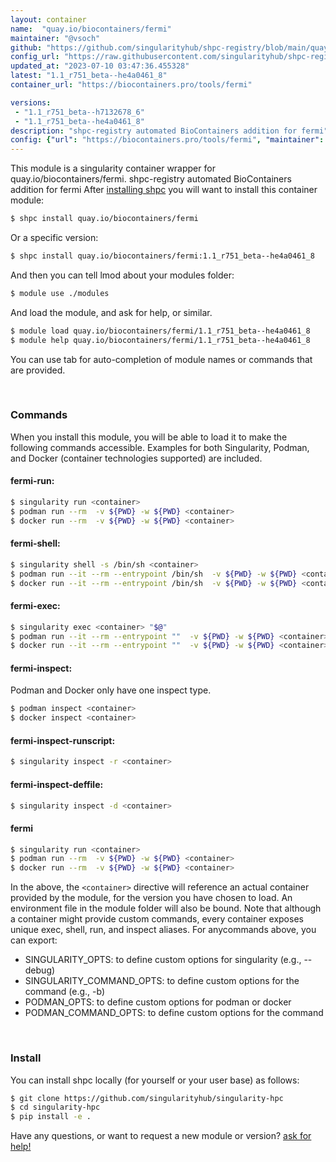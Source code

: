 ```yaml
---
layout: container
name:  "quay.io/biocontainers/fermi"
maintainer: "@vsoch"
github: "https://github.com/singularityhub/shpc-registry/blob/main/quay.io/biocontainers/fermi/container.yaml"
config_url: "https://raw.githubusercontent.com/singularityhub/shpc-registry/main/quay.io/biocontainers/fermi/container.yaml"
updated_at: "2023-07-10 03:47:36.455328"
latest: "1.1_r751_beta--he4a0461_8"
container_url: "https://biocontainers.pro/tools/fermi"

versions:
 - "1.1_r751_beta--h7132678_6"
 - "1.1_r751_beta--he4a0461_8"
description: "shpc-registry automated BioContainers addition for fermi"
config: {"url": "https://biocontainers.pro/tools/fermi", "maintainer": "@vsoch", "description": "shpc-registry automated BioContainers addition for fermi", "latest": {"1.1_r751_beta--he4a0461_8": "sha256:101a5a49890767bc612606d80238619b2c6c385abe3f784d0b1ac971bc54ea12"}, "tags": {"1.1_r751_beta--h7132678_6": "sha256:0fc81fba09a3d38d2888ede055023249e978247ad443b95517b855ddab570960", "1.1_r751_beta--he4a0461_8": "sha256:101a5a49890767bc612606d80238619b2c6c385abe3f784d0b1ac971bc54ea12"}, "docker": "quay.io/biocontainers/fermi"}
---
```


This module is a singularity container wrapper for quay.io/biocontainers/fermi.
shpc-registry automated BioContainers addition for fermi
After [installing shpc](#install) you will want to install this container module:


```bash
$ shpc install quay.io/biocontainers/fermi
```

Or a specific version:

```bash
$ shpc install quay.io/biocontainers/fermi:1.1_r751_beta--he4a0461_8
```

And then you can tell lmod about your modules folder:

```bash
$ module use ./modules
```

And load the module, and ask for help, or similar.

```bash
$ module load quay.io/biocontainers/fermi/1.1_r751_beta--he4a0461_8
$ module help quay.io/biocontainers/fermi/1.1_r751_beta--he4a0461_8
```

You can use tab for auto-completion of module names or commands that are provided.

<br>

### Commands

When you install this module, you will be able to load it to make the following commands accessible.
Examples for both Singularity, Podman, and Docker (container technologies supported) are included.

#### fermi-run:

```bash
$ singularity run <container>
$ podman run --rm  -v ${PWD} -w ${PWD} <container>
$ docker run --rm  -v ${PWD} -w ${PWD} <container>
```

#### fermi-shell:

```bash
$ singularity shell -s /bin/sh <container>
$ podman run --it --rm --entrypoint /bin/sh  -v ${PWD} -w ${PWD} <container>
$ docker run --it --rm --entrypoint /bin/sh  -v ${PWD} -w ${PWD} <container>
```

#### fermi-exec:

```bash
$ singularity exec <container> "$@"
$ podman run --it --rm --entrypoint ""  -v ${PWD} -w ${PWD} <container> "$@"
$ docker run --it --rm --entrypoint ""  -v ${PWD} -w ${PWD} <container> "$@"
```

#### fermi-inspect:

Podman and Docker only have one inspect type.

```bash
$ podman inspect <container>
$ docker inspect <container>
```

#### fermi-inspect-runscript:

```bash
$ singularity inspect -r <container>
```

#### fermi-inspect-deffile:

```bash
$ singularity inspect -d <container>
```



#### fermi

```bash
$ singularity run <container>
$ podman run --rm  -v ${PWD} -w ${PWD} <container>
$ docker run --rm  -v ${PWD} -w ${PWD} <container>
```


In the above, the `<container>` directive will reference an actual container provided
by the module, for the version you have chosen to load. An environment file in the
module folder will also be bound. Note that although a container
might provide custom commands, every container exposes unique exec, shell, run, and
inspect aliases. For anycommands above, you can export:

 - SINGULARITY_OPTS: to define custom options for singularity (e.g., --debug)
 - SINGULARITY_COMMAND_OPTS: to define custom options for the command (e.g., -b)
 - PODMAN_OPTS: to define custom options for podman or docker
 - PODMAN_COMMAND_OPTS: to define custom options for the command

<br>

### Install

You can install shpc locally (for yourself or your user base) as follows:

```bash
$ git clone https://github.com/singularityhub/singularity-hpc
$ cd singularity-hpc
$ pip install -e .
```

Have any questions, or want to request a new module or version? [ask for help!](https://github.com/singularityhub/singularity-hpc/issues)
